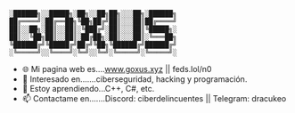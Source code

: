     ░██████╗░░█████╗░██╗░░██╗██╗░░░██╗░██████╗
    ██╔════╝░██╔══██╗╚██╗██╔╝██║░░░██║██╔════╝
    ██║░░██╗░██║░░██║░╚███╔╝░██║░░░██║╚█████╗░
    ██║░░╚██╗██║░░██║░██╔██╗░██║░░░██║░╚═══██╗
    ╚██████╔╝╚█████╔╝██╔╝╚██╗╚██████╔╝██████╔╝
    ░╚═════╝░░╚════╝░╚═╝░░╚═╝░╚═════╝░╚═════╝░
- 🌐 Mi pagina web es....www.goxus.xyz || feds.lol/n0
- 👀 Interesado en.......ciberseguridad, hacking y programación.
- 🌱 Estoy aprendiendo...C++, C#, etc.
- 📫 Contactame en.......Discord: ciberdelincuentes || Telegram: dracukeo
